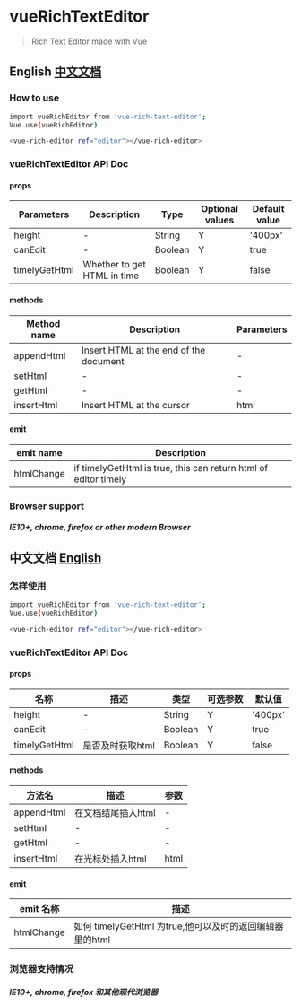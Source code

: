 # vueRichTextEditor

> Rich Text Editor made with Vue

## <a name="english">English</a> <a href="#中文文档">中文文档</a>

### How to use

``` bash
import vueRichEditor from 'vue-rich-text-editor';
Vue.use(vueRichEditor)

<vue-rich-editor ref="editor"></vue-rich-editor>
```

### vueRichTextEditor API Doc

#### props

| Parameters | Description | Type | Optional values | Default value |
|---------- |-------- |---------- |---------- |---------- |
|height|-| String | Y | '400px' |
|canEdit|-| Boolean | Y | true |
|timelyGetHtml| Whether to get HTML in time |Boolean|Y|false|

#### methods

| Method name | Description | Parameters |
|---------- |-------- |---------- |
|appendHtml| Insert HTML at the end of the document | - |
|setHtml| - | - |
|getHtml| - | - |
|insertHtml|Insert HTML at the cursor| html |

#### emit
| emit name | Description
|--------------|--------------|
|htmlChange| if timelyGetHtml is true, this can return html of editor timely |


### Browser support

##### IE10+, chrome, firefox or other modern Browser


## <a name="中文文档">中文文档</a> <a href="#english">English</a> 

### 怎样使用

``` bash
import vueRichEditor from 'vue-rich-text-editor';
Vue.use(vueRichEditor)

<vue-rich-editor ref="editor"></vue-rich-editor>
```

### vueRichTextEditor API Doc

#### props

| 名称 | 描述 | 类型 | 可选参数 | 默认值 |
|---------- |-------- |---------- |---------- |---------- |
|height|-| String | Y | '400px' |
|canEdit|-| Boolean | Y | true |
|timelyGetHtml|是否及时获取html |Boolean|Y|false|

#### methods

|方法名 | 描述 | 参数 |
|---------- |-------- |---------- |
|appendHtml| 在文档结尾插入html | - |
|setHtml| - | - |
|getHtml| - | - |
|insertHtml| 在光标处插入html | html |

#### emit
| emit 名称 | 描述 |
|--------------|--------------|
|htmlChange| 如何 timelyGetHtml 为true,他可以及时的返回编辑器里的html |


### 浏览器支持情况

##### IE10+, chrome, firefox 和其他现代浏览器
